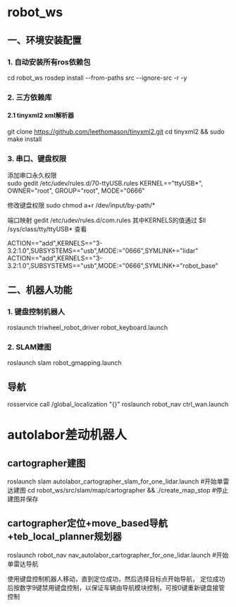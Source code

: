 # robot_ws
## 一、环境安装配置
### 1. 自动安装所有ros依赖包
cd robot_ws
rosdep install --from-paths src --ignore-src -r -y

### 2. 三方依赖库
#### 2.1 tinyxml2 xml解析器
git clone https://github.com/leethomason/tinyxml2.git
cd tinyxml2 && sudo make install

### 3. 串口、键盘权限
添加串口永久权限 \
sudo gedit /etc/udev/rules.d/70-ttyUSB.rules
KERNEL=="ttyUSB*", OWNER="root", GROUP="root", MODE="0666" 

修改键盘权限
sudo chmod a+r /dev/input/by-path/*

端口映射
gedit /etc/udev/rules.d/com.rules
其中KERNELS的值通过 $ll /sys/class/tty/ttyUSB* 查看

ACTION=="add",KERNELS=="3-3.2:1.0",SUBSYSTEMS=="usb",MODE:="0666",SYMLINK+="lidar" 
ACTION=="add",KERNELS=="3-3.2:1.0",SUBSYSTEMS=="usb",MODE:="0666",SYMLINK+="robot_base" 


## 二、机器人功能
### 1. 键盘控制机器人
roslaunch triwheel_robot_driver robot_keyboard.launch

### 2. SLAM建图
roslaunch slam robot_gmapping.launch


## 导航
rosservice call /global_localization "{}" 
roslaunch robot_nav ctrl_wan.launch







# autolabor差动机器人
## cartographer建图
roslaunch slam autolabor_cartographer_slam_for_one_lidar.launch  #开始单雷达建图
cd robot_ws/src/slam/map/cartographer && ./create_map_stop       #停止建图并保存

## cartographer定位+move_based导航+teb_local_planner规划器
roslaunch robot_nav nav_autolabor_cartographer_for_one_lidar.launch  #开始单雷达导航

使用键盘控制机器人移动，直到定位成功，然后选择目标点开始导航， 定位成功后按数字9键禁用键盘控制，以保证车辆由导航模块控制，可按0键重新键盘接管控制




